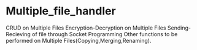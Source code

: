 # Multiple_file_handler

 
 
 CRUD on Multiple Files
 Encryption-Decryption on Multiple Files
 Sending-Recieving of file through Socket Programming
 Other functions to be performed on Multiple Files(Copying,Merging,Renaming).

